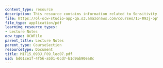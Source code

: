 ```yaml
---
content_type: resource
description: This resource contains information related to Sensitivity analysis.
file: https://ol-ocw-studio-app-qa.s3.amazonaws.com/courses/15-093j-optimization-methods-fall-2009/bd61ce1f4f56a5010cd7b1d9ab90ea8c_MIT15_093J_F09_lec07.pdf
file_type: application/pdf
learning_resource_types:
- Lecture Notes
ocw_type: OCWFile
parent_title: Lecture Notes
parent_type: CourseSection
resourcetype: Document
title: MIT15_093J_F09_lec07.pdf
uid: bd61ce1f-4f56-a501-0cd7-b1d9ab90ea8c
---
```

